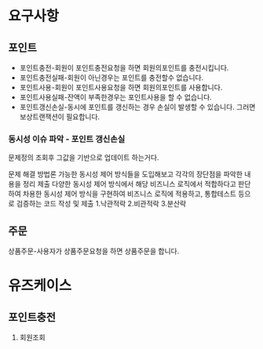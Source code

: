 # 요구사항

## 포인트
- 포인트충전-회원이 포인트충전요청을 하면 회원의포인트를 충전시킵니다.
- 포인트충전실패-회원이 아닌경우는 포인트를 충전할수 없습니다.
- 포인트사용-회원이 포인트사용요청을 하면 회원의포인트를 사용합니다.
- 포인트사용실패-잔액이 부족한경우는 포인트사용을 할 수 없습니다.
- 포인트갱신손실-동시에 포인트를 갱신하는 경우 손실이 발생할 수 있습니다. 그러면 보상트랜잭션이 필요합니다.


### 동시성 이슈 파악 - 포인트 갱신손실
문제정의
조회후 그값을 기반으로 업데이트 하는거다.

문제 해결 방법론
가능한 동시성 제어 방식들을 도입해보고 각각의 장단점을 파악한 내용을 정리 제출
다양한 동시성 제어 방식에서 해당 비즈니스 로직에서 적합하다고 판단하여
차용한 동시성 제어 방식을 구현하여 비즈니스 로직에 적용하고, 통합테스트 등으로 검증하는 코드 작성 및 제출
1.낙관적락
2.비관적락
3.분산락









## 주문
상품주문-사용자가 상품주문요청을 하면 상품주문을 합니다.



# 유즈케이스
## 포인트충전
1. 회원조회